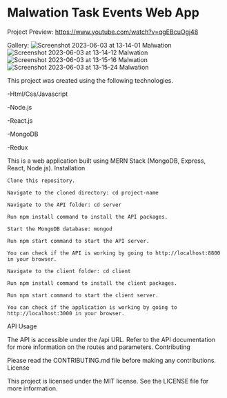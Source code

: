 ﻿# Malwation Task Events Web App
 Project Preview: https://www.youtube.com/watch?v=qgEBcuOgj48
 
 Gallery:
 ![Screenshot 2023-06-03 at 13-14-01 Malwation](https://github.com/kaanboyacii/Malw-Task/assets/98668706/67f65079-5f3d-4aca-9763-e6f3566390ce)
![Screenshot 2023-06-03 at 13-14-12 Malwation](https://github.com/kaanboyacii/Malw-Task/assets/98668706/3b57ccf6-efea-4a0a-b3f3-6c5da83e811f)
![Screenshot 2023-06-03 at 13-15-16 Malwation](https://github.com/kaanboyacii/Malw-Task/assets/98668706/ee072c6a-be66-4e8c-82ed-ba6ef15d6520)
![Screenshot 2023-06-03 at 13-15-24 Malwation](https://github.com/kaanboyacii/Malw-Task/assets/98668706/f6c69415-ea9c-4fe5-89be-b4e991eaf91f)


 This project was created using the following technologies.
 
 -Html/Css/Javascript
 
 -Node.js
 
 -React.js
 
 -MongoDB
 
 -Redux


This is a web application built using MERN Stack (MongoDB, Express, React, Node.js).
Installation

    Clone this repository.

    Navigate to the cloned directory: cd project-name

    Navigate to the API folder: cd server

    Run npm install command to install the API packages.

    Start the MongoDB database: mongod

    Run npm start command to start the API server.

    You can check if the API is working by going to http://localhost:8800 in your browser.

    Navigate to the client folder: cd client

    Run npm install command to install the client packages.

    Run npm start command to start the client server.

    You can check if the application is working by going to http://localhost:3000 in your browser.

API Usage

The API is accessible under the /api URL. Refer to the API documentation for more information on the routes and parameters.
Contributing

Please read the CONTRIBUTING.md file before making any contributions.
License

This project is licensed under the MIT license. See the LICENSE file for more information.
